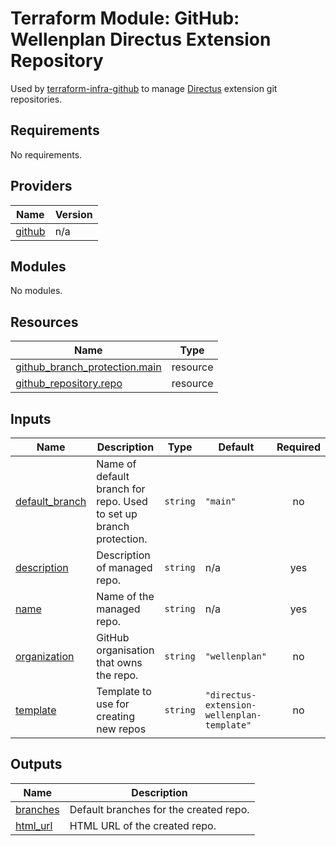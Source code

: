 # Terraform Module: GitHub: Wellenplan Directus Extension Repository

Used by [terraform-infra-github](https://github.com/wellenplan/terraform-infra-github) to manage [Directus](https://directus.io) extension git repositories.

<!-- BEGIN_TF_DOCS -->
## Requirements

No requirements.

## Providers

| Name | Version |
|------|---------|
| <a name="provider_github"></a> [github](#provider\_github) | n/a |

## Modules

No modules.

## Resources

| Name | Type |
|------|------|
| [github_branch_protection.main](https://registry.terraform.io/providers/integrations/github/latest/docs/resources/branch_protection) | resource |
| [github_repository.repo](https://registry.terraform.io/providers/integrations/github/latest/docs/resources/repository) | resource |

## Inputs

| Name | Description | Type | Default | Required |
|------|-------------|------|---------|:--------:|
| <a name="input_default_branch"></a> [default\_branch](#input\_default\_branch) | Name of default branch for repo. Used to set up branch protection. | `string` | `"main"` | no |
| <a name="input_description"></a> [description](#input\_description) | Description of managed repo. | `string` | n/a | yes |
| <a name="input_name"></a> [name](#input\_name) | Name of the managed repo. | `string` | n/a | yes |
| <a name="input_organization"></a> [organization](#input\_organization) | GitHub organisation that owns the repo. | `string` | `"wellenplan"` | no |
| <a name="input_template"></a> [template](#input\_template) | Template to use for creating new repos | `string` | `"directus-extension-wellenplan-template"` | no |

## Outputs

| Name | Description |
|------|-------------|
| <a name="output_branches"></a> [branches](#output\_branches) | Default branches for the created repo. |
| <a name="output_html_url"></a> [html\_url](#output\_html\_url) | HTML URL of the created repo. |
<!-- END_TF_DOCS -->
